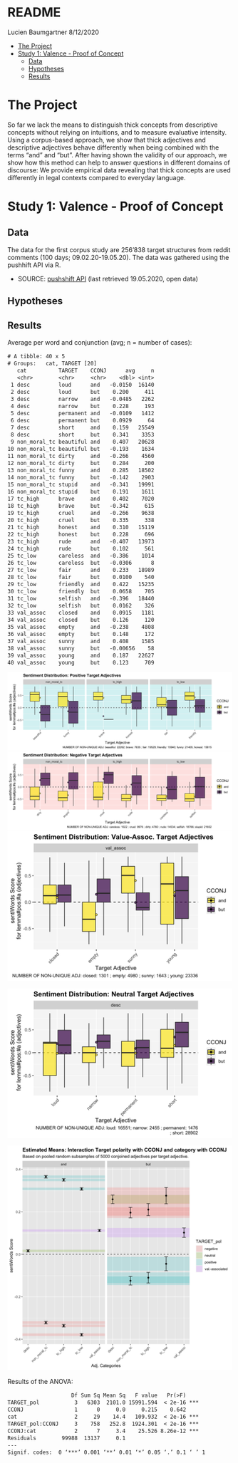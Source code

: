 README
================
Lucien Baumgartner
8/12/2020

  - [The Project](#the-project)
  - [Study 1: Valence - Proof of
    Concept](#study-1-valence---proof-of-concept)
      - [Data](#data)
      - [Hypotheses](#hypotheses)
      - [Results](#results)

# The Project

So far we lack the means to distinguish thick concepts from descriptive
concepts without relying on intuitions, and to measure evaluative
intensity. Using a corpus-based approach, we show that thick adjectives
and descriptive adjectives behave differently when being combined with
the terms “and” and “but”. After having shown the validity of our
approach, we show how this method can help to answer questions in
different domains of discourse: We provide empirical data revealing that
thick concepts are used differently in legal contexts compared to
everyday language.

# Study 1: Valence - Proof of Concept

## Data

The data for the first corpus study are 256’838 target structures from
reddit comments (100 days; 09.02.20-19.05.20). The data was gathered
using the pushhift API via R.

  - SOURCE: [pushshift API](https://pushshift.io/api-parameters/) (last
    retrieved 19.05.2020, open data)

## Hypotheses

## Results

Average per word and conjunction (avg; n = number of cases):

    # A tibble: 40 x 5
    # Groups:   cat, TARGET [20]
       cat          TARGET    CCONJ      avg     n
       <chr>        <chr>     <chr>    <dbl> <int>
     1 desc         loud      and   -0.0150  16140
     2 desc         loud      but    0.200     411
     3 desc         narrow    and   -0.0485   2262
     4 desc         narrow    but    0.228     193
     5 desc         permanent and   -0.0109   1412
     6 desc         permanent but    0.0929     64
     7 desc         short     and    0.159   25549
     8 desc         short     but    0.341    3353
     9 non_moral_tc beautiful and    0.407   20628
    10 non_moral_tc beautiful but   -0.193    1634
    11 non_moral_tc dirty     and   -0.266    4560
    12 non_moral_tc dirty     but    0.284     200
    13 non_moral_tc funny     and    0.285   18502
    14 non_moral_tc funny     but   -0.142    2903
    15 non_moral_tc stupid    and   -0.341   19991
    16 non_moral_tc stupid    but    0.191    1611
    17 tc_high      brave     and    0.402    7020
    18 tc_high      brave     but   -0.342     615
    19 tc_high      cruel     and   -0.266    9638
    20 tc_high      cruel     but    0.335     338
    21 tc_high      honest    and    0.310   15119
    22 tc_high      honest    but    0.228     696
    23 tc_high      rude      and   -0.407   13973
    24 tc_high      rude      but    0.102     561
    25 tc_low       careless  and   -0.386    1014
    26 tc_low       careless  but   -0.0306      8
    27 tc_low       fair      and    0.233   18989
    28 tc_low       fair      but    0.0100    540
    29 tc_low       friendly  and    0.422   15235
    30 tc_low       friendly  but    0.0658    705
    31 tc_low       selfish   and   -0.396   18440
    32 tc_low       selfish   but    0.0162    326
    33 val_assoc    closed    and    0.0915   1181
    34 val_assoc    closed    but    0.126     120
    35 val_assoc    empty     and   -0.238    4808
    36 val_assoc    empty     but    0.148     172
    37 val_assoc    sunny     and    0.408    1585
    38 val_assoc    sunny     but   -0.00656    58
    39 val_assoc    young     and    0.187   22627
    40 val_assoc    young     but    0.123     709

![pos](output/plots/POS_only.png) ![neg](output/plots/NEG_only.png)
![neutral](output/plots/VALASSOC_only.png)

![neutral](output/plots/NEUTRAL_only.png)

![estimated means](output/plots/emmeans_TARGET_polxCCONJ__catxCCONJ.png)

Results of the ANOVA:

``` 
                    Df Sum Sq Mean Sq   F value   Pr(>F)    
TARGET_pol           3   6303  2101.0 15991.594  < 2e-16 ***
CCONJ                1      0     0.0     0.215    0.642    
cat                  2     29    14.4   109.932  < 2e-16 ***
TARGET_pol:CCONJ     3    758   252.8  1924.301  < 2e-16 ***
CCONJ:cat            2      7     3.4    25.526 8.26e-12 ***
Residuals        99988  13137     0.1                       
---
Signif. codes:  0 ‘***’ 0.001 ‘**’ 0.01 ‘*’ 0.05 ‘.’ 0.1 ‘ ’ 1
```
